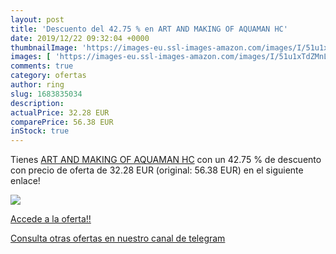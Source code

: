 ```yaml
---
layout: post
title: 'Descuento del 42.75 % en ART AND MAKING OF AQUAMAN HC'
date: 2019/12/22 09:32:04 +0000
thumbnailImage: 'https://images-eu.ssl-images-amazon.com/images/I/51u1xTdZMnL._SL200_.jpg'
images: [ 'https://images-eu.ssl-images-amazon.com/images/I/51u1xTdZMnL._SL200_.jpg' ]
comments: true
category: ofertas
author: ring
slug: 1683835034
description:
actualPrice: 32.28 EUR
comparePrice: 56.38 EUR
inStock: true
---
```


Tienes [ART AND MAKING OF AQUAMAN HC](https://www.amazon.com/dp/1683835034/?tag=redken08-20) con un 42.75 % de descuento con precio de oferta de 32.28 EUR (original: 56.38 EUR) en el siguiente enlace!

[![](https://images-eu.ssl-images-amazon.com/images/I/51u1xTdZMnL._SL200_.jpg)](https://www.amazon.com/dp/1683835034/?tag=redken08-20)

[Accede a la oferta!!](https://www.amazon.com/dp/1683835034/?tag=redken08-20)

[Consulta otras ofertas en nuestro canal de telegram](https://t.me/s/ofertas25)

